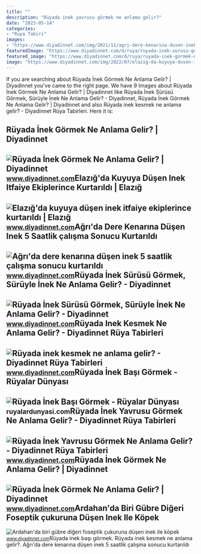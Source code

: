 ```yaml
---
title: ""
description: "Rüyada i̇nek yavrusu görmek ne anlama gelir?"
date: "2023-05-14"
categories:
- "Ruya Tabiri"
images:
- "https://www.diyadinnet.com/img/2021/11/agri-dere-kenarina-dusen-inek-5-saatlik-calisma-sonucu-kurtarildi.jpg"
featuredImage: "https://www.diyadinnet.com/d/ruya/ruyada-inek-surusu-gormek-suruyle-inek-ne-anlama-gelir-570.jpg"
featured_image: "https://www.diyadinnet.com/d/ruya/ruyada-inek-gormek-ne-anlama-gelir-10496.jpg"
image: "https://www.diyadinnet.com/img/2022/07/elazig-da-kuyuya-dusen-inek-itfaiye-ekiplerince-kurtarildi.jpg"
---
```


If you are searching about Rüyada İnek Görmek Ne Anlama Gelir? | Diyadinnet you've came to the right page. We have 9 Images about Rüyada İnek Görmek Ne Anlama Gelir? | Diyadinnet like Rüyada İnek Sürüsü Görmek, Sürüyle İnek Ne Anlama Gelir? - Diyadinnet, Rüyada İnek Görmek Ne Anlama Gelir? | Diyadinnet and also Rüyada inek kesmek ne anlama gelir? - Diyadinnet Rüya Tabirleri. Here it is:

Rüyada İnek Görmek Ne Anlama Gelir? | Diyadinnet
------------------------------------------------

 ![Rüyada İnek Görmek Ne Anlama Gelir? | Diyadinnet](https://www.diyadinnet.com/d/ruya/ruyada-inek-gormek-ne-anlama-gelir-10496.jpg) <small>www.diyadinnet.com</small>Elazığ'da Kuyuya Düşen Inek Itfaiye Ekiplerince Kurtarıldı | Elazığ
-------------------------------------------------------------------

 ![Elazığ'da kuyuya düşen inek itfaiye ekiplerince kurtarıldı | Elazığ](https://www.diyadinnet.com/img/2022/07/elazig-da-kuyuya-dusen-inek-itfaiye-ekiplerince-kurtarildi.jpg) <small>www.diyadinnet.com</small>Ağrı'da Dere Kenarına Düşen Inek 5 Saatlik çalışma Sonucu Kurtarıldı
--------------------------------------------------------------------

 ![Ağrı'da dere kenarına düşen inek 5 saatlik çalışma sonucu kurtarıldı](https://www.diyadinnet.com/img/2021/11/agri-dere-kenarina-dusen-inek-5-saatlik-calisma-sonucu-kurtarildi.jpg) <small>www.diyadinnet.com</small>Rüyada İnek Sürüsü Görmek, Sürüyle İnek Ne Anlama Gelir? - Diyadinnet
---------------------------------------------------------------------

 ![Rüyada İnek Sürüsü Görmek, Sürüyle İnek Ne Anlama Gelir? - Diyadinnet](https://www.diyadinnet.com/d/ruya/ruyada-inek-surusu-gormek-suruyle-inek-ne-anlama-gelir-570.jpg) <small>www.diyadinnet.com</small>Rüyada Inek Kesmek Ne Anlama Gelir? - Diyadinnet Rüya Tabirleri
---------------------------------------------------------------

 ![Rüyada inek kesmek ne anlama gelir? - Diyadinnet Rüya Tabirleri](https://www.diyadinnet.com/d/ruya/ruyada-inek-kesmek-ne-anlama-gelir-5643.jpg) <small>www.diyadinnet.com</small>Rüyada İnek Başı Görmek - Rüyalar Dünyası
-----------------------------------------

 ![Rüyada İnek Başı Görmek - Rüyalar Dünyası](http://ruyalardunyasi.com/wp-content/uploads/2018/05/ruyada-inek.jpg) <small>ruyalardunyasi.com</small>Rüyada İnek Yavrusu Görmek Ne Anlama Gelir? - Diyadinnet Rüya Tabirleri
-----------------------------------------------------------------------

 ![Rüyada İnek Yavrusu Görmek Ne Anlama Gelir? - Diyadinnet Rüya Tabirleri](https://www.diyadinnet.com/d/ruya/ruyada-inek-yavrusu-gormek-ne-anlama-gelir-912.jpg) <small>www.diyadinnet.com</small>Rüyada İnek Görmek Ne Anlama Gelir? | Diyadinnet
------------------------------------------------

 ![Rüyada İnek Görmek Ne Anlama Gelir? | Diyadinnet](https://www.diyadinnet.com/img/2016/10/inek.jpg) <small>www.diyadinnet.com</small>Ardahan'da Biri Gübre Diğeri Foseptik çukuruna Düşen Inek Ile Köpek
-------------------------------------------------------------------

 ![Ardahan'da biri gübre diğeri foseptik çukuruna düşen inek ile köpek](https://www.diyadinnet.com/img/2022/09/ardahan-cukura-dusen-inek-ile-yavru-kopek-kurtarildi.jpg) <small>www.diyadinnet.com</small>Rüyada i̇nek başı görmek. Rüyada inek kesmek ne anlama gelir?. Ağrı'da dere kenarına düşen inek 5 saatlik çalışma sonucu kurtarıldı
